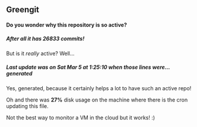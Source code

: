 ## Greengit

#### Do you wonder why this repository is so active?

##### After all it has 26833 commits!

But is it *really* active? Well...

##### Last update was on Sat Mar 5 at 1:25:10 when those lines were... generated

Yes, generated, because it certainly helps a lot to have such an active repo!

Oh and there was **27%** disk usage on the machine
where there is the cron updating this file.

Not the best way to monitor a VM in the cloud but it works! :)
